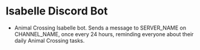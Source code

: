 # Isabelle Discord Bot

- Animal Crossing Isabelle bot. Sends a message to SERVER_NAME on CHANNEL_NAME, once every 24 hours, reminding everyone about their daily Animal Crossing tasks.
